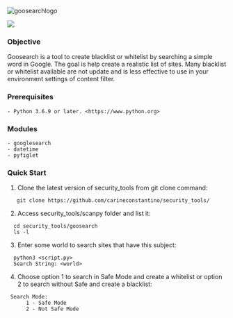 ![goosearchlogo](https://user-images.githubusercontent.com/53983340/79625941-e2033480-8102-11ea-80db-92ce0169caab.jpg)

<p>
 <img src="https://img.shields.io/badge/python-v3.6.9-blue" />
 </p>
 
### Objective

Goosearch is a tool to create blacklist or whitelist by searching a simple word in Google. The goal is help create a realistic list 
of sites. Many blacklist or whitelist available are not update and is less effective to use in your environment settings 
of content filter. 



### Prerequisites

```
- Python 3.6.9 or later. <https://www.python.org>
```

### Modules

```
- googlesearch
- datetime
- pyfiglet

```
### Quick Start

1. Clone the latest version of security_tools from git clone command:

 ```
    git clone https://github.com/carineconstantino/security_tools/
 ```
    
 2. Access security_tools/scanpy folder and list it:
 
 ```
   cd security_tools/goosearch
   ls -l 
 ```
 
 3. Enter some world to search sites that have this subject:  
 
 ```
   python3 <script.py>
   Search String: <world>
 ```
 4. Choose option 1 to search in Safe Mode and create a whitelist or option 2 to search without Safe and create a blacklist: 
 
  ```
   Search Mode:
        1 - Safe Mode
        2 - Not Safe Mode
 ```
